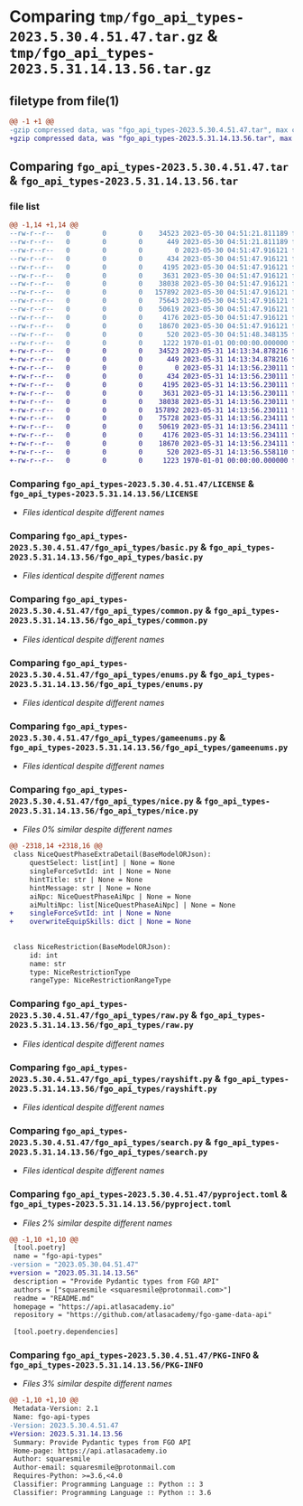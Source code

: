 # Comparing `tmp/fgo_api_types-2023.5.30.4.51.47.tar.gz` & `tmp/fgo_api_types-2023.5.31.14.13.56.tar.gz`

## filetype from file(1)

```diff
@@ -1 +1 @@
-gzip compressed data, was "fgo_api_types-2023.5.30.4.51.47.tar", max compression
+gzip compressed data, was "fgo_api_types-2023.5.31.14.13.56.tar", max compression
```

## Comparing `fgo_api_types-2023.5.30.4.51.47.tar` & `fgo_api_types-2023.5.31.14.13.56.tar`

### file list

```diff
@@ -1,14 +1,14 @@
--rw-r--r--   0        0        0    34523 2023-05-30 04:51:21.811189 fgo_api_types-2023.5.30.4.51.47/LICENSE
--rw-r--r--   0        0        0      449 2023-05-30 04:51:21.811189 fgo_api_types-2023.5.30.4.51.47/README.md
--rw-r--r--   0        0        0        0 2023-05-30 04:51:47.916121 fgo_api_types-2023.5.30.4.51.47/fgo_api_types/__init__.py
--rw-r--r--   0        0        0      434 2023-05-30 04:51:47.916121 fgo_api_types-2023.5.30.4.51.47/fgo_api_types/base.py
--rw-r--r--   0        0        0     4195 2023-05-30 04:51:47.916121 fgo_api_types-2023.5.30.4.51.47/fgo_api_types/basic.py
--rw-r--r--   0        0        0     3631 2023-05-30 04:51:47.916121 fgo_api_types-2023.5.30.4.51.47/fgo_api_types/common.py
--rw-r--r--   0        0        0    38038 2023-05-30 04:51:47.916121 fgo_api_types-2023.5.30.4.51.47/fgo_api_types/enums.py
--rw-r--r--   0        0        0   157892 2023-05-30 04:51:47.916121 fgo_api_types-2023.5.30.4.51.47/fgo_api_types/gameenums.py
--rw-r--r--   0        0        0    75643 2023-05-30 04:51:47.916121 fgo_api_types-2023.5.30.4.51.47/fgo_api_types/nice.py
--rw-r--r--   0        0        0    50619 2023-05-30 04:51:47.916121 fgo_api_types-2023.5.30.4.51.47/fgo_api_types/raw.py
--rw-r--r--   0        0        0     4176 2023-05-30 04:51:47.916121 fgo_api_types-2023.5.30.4.51.47/fgo_api_types/rayshift.py
--rw-r--r--   0        0        0    18670 2023-05-30 04:51:47.916121 fgo_api_types-2023.5.30.4.51.47/fgo_api_types/search.py
--rw-r--r--   0        0        0      520 2023-05-30 04:51:48.348135 fgo_api_types-2023.5.30.4.51.47/pyproject.toml
--rw-r--r--   0        0        0     1222 1970-01-01 00:00:00.000000 fgo_api_types-2023.5.30.4.51.47/PKG-INFO
+-rw-r--r--   0        0        0    34523 2023-05-31 14:13:34.878216 fgo_api_types-2023.5.31.14.13.56/LICENSE
+-rw-r--r--   0        0        0      449 2023-05-31 14:13:34.878216 fgo_api_types-2023.5.31.14.13.56/README.md
+-rw-r--r--   0        0        0        0 2023-05-31 14:13:56.230111 fgo_api_types-2023.5.31.14.13.56/fgo_api_types/__init__.py
+-rw-r--r--   0        0        0      434 2023-05-31 14:13:56.230111 fgo_api_types-2023.5.31.14.13.56/fgo_api_types/base.py
+-rw-r--r--   0        0        0     4195 2023-05-31 14:13:56.230111 fgo_api_types-2023.5.31.14.13.56/fgo_api_types/basic.py
+-rw-r--r--   0        0        0     3631 2023-05-31 14:13:56.230111 fgo_api_types-2023.5.31.14.13.56/fgo_api_types/common.py
+-rw-r--r--   0        0        0    38038 2023-05-31 14:13:56.230111 fgo_api_types-2023.5.31.14.13.56/fgo_api_types/enums.py
+-rw-r--r--   0        0        0   157892 2023-05-31 14:13:56.230111 fgo_api_types-2023.5.31.14.13.56/fgo_api_types/gameenums.py
+-rw-r--r--   0        0        0    75728 2023-05-31 14:13:56.234111 fgo_api_types-2023.5.31.14.13.56/fgo_api_types/nice.py
+-rw-r--r--   0        0        0    50619 2023-05-31 14:13:56.234111 fgo_api_types-2023.5.31.14.13.56/fgo_api_types/raw.py
+-rw-r--r--   0        0        0     4176 2023-05-31 14:13:56.234111 fgo_api_types-2023.5.31.14.13.56/fgo_api_types/rayshift.py
+-rw-r--r--   0        0        0    18670 2023-05-31 14:13:56.234111 fgo_api_types-2023.5.31.14.13.56/fgo_api_types/search.py
+-rw-r--r--   0        0        0      520 2023-05-31 14:13:56.558110 fgo_api_types-2023.5.31.14.13.56/pyproject.toml
+-rw-r--r--   0        0        0     1223 1970-01-01 00:00:00.000000 fgo_api_types-2023.5.31.14.13.56/PKG-INFO
```

### Comparing `fgo_api_types-2023.5.30.4.51.47/LICENSE` & `fgo_api_types-2023.5.31.14.13.56/LICENSE`

 * *Files identical despite different names*

### Comparing `fgo_api_types-2023.5.30.4.51.47/fgo_api_types/basic.py` & `fgo_api_types-2023.5.31.14.13.56/fgo_api_types/basic.py`

 * *Files identical despite different names*

### Comparing `fgo_api_types-2023.5.30.4.51.47/fgo_api_types/common.py` & `fgo_api_types-2023.5.31.14.13.56/fgo_api_types/common.py`

 * *Files identical despite different names*

### Comparing `fgo_api_types-2023.5.30.4.51.47/fgo_api_types/enums.py` & `fgo_api_types-2023.5.31.14.13.56/fgo_api_types/enums.py`

 * *Files identical despite different names*

### Comparing `fgo_api_types-2023.5.30.4.51.47/fgo_api_types/gameenums.py` & `fgo_api_types-2023.5.31.14.13.56/fgo_api_types/gameenums.py`

 * *Files identical despite different names*

### Comparing `fgo_api_types-2023.5.30.4.51.47/fgo_api_types/nice.py` & `fgo_api_types-2023.5.31.14.13.56/fgo_api_types/nice.py`

 * *Files 0% similar despite different names*

```diff
@@ -2318,14 +2318,16 @@
 class NiceQuestPhaseExtraDetail(BaseModelORJson):
     questSelect: list[int] | None = None
     singleForceSvtId: int | None = None
     hintTitle: str | None = None
     hintMessage: str | None = None
     aiNpc: NiceQuestPhaseAiNpc | None = None
     aiMultiNpc: list[NiceQuestPhaseAiNpc] | None = None
+    singleForceSvtId: int | None = None
+    overwriteEquipSkills: dict | None = None
 
 
 class NiceRestriction(BaseModelORJson):
     id: int
     name: str
     type: NiceRestrictionType
     rangeType: NiceRestrictionRangeType
```

### Comparing `fgo_api_types-2023.5.30.4.51.47/fgo_api_types/raw.py` & `fgo_api_types-2023.5.31.14.13.56/fgo_api_types/raw.py`

 * *Files identical despite different names*

### Comparing `fgo_api_types-2023.5.30.4.51.47/fgo_api_types/rayshift.py` & `fgo_api_types-2023.5.31.14.13.56/fgo_api_types/rayshift.py`

 * *Files identical despite different names*

### Comparing `fgo_api_types-2023.5.30.4.51.47/fgo_api_types/search.py` & `fgo_api_types-2023.5.31.14.13.56/fgo_api_types/search.py`

 * *Files identical despite different names*

### Comparing `fgo_api_types-2023.5.30.4.51.47/pyproject.toml` & `fgo_api_types-2023.5.31.14.13.56/pyproject.toml`

 * *Files 2% similar despite different names*

```diff
@@ -1,10 +1,10 @@
 [tool.poetry]
 name = "fgo-api-types"
-version = "2023.05.30.04.51.47"
+version = "2023.05.31.14.13.56"
 description = "Provide Pydantic types from FGO API"
 authors = ["squaresmile <squaresmile@protonmail.com>"]
 readme = "README.md"
 homepage = "https://api.atlasacademy.io"
 repository = "https://github.com/atlasacademy/fgo-game-data-api"
 
 [tool.poetry.dependencies]
```

### Comparing `fgo_api_types-2023.5.30.4.51.47/PKG-INFO` & `fgo_api_types-2023.5.31.14.13.56/PKG-INFO`

 * *Files 3% similar despite different names*

```diff
@@ -1,10 +1,10 @@
 Metadata-Version: 2.1
 Name: fgo-api-types
-Version: 2023.5.30.4.51.47
+Version: 2023.5.31.14.13.56
 Summary: Provide Pydantic types from FGO API
 Home-page: https://api.atlasacademy.io
 Author: squaresmile
 Author-email: squaresmile@protonmail.com
 Requires-Python: >=3.6,<4.0
 Classifier: Programming Language :: Python :: 3
 Classifier: Programming Language :: Python :: 3.6
```

